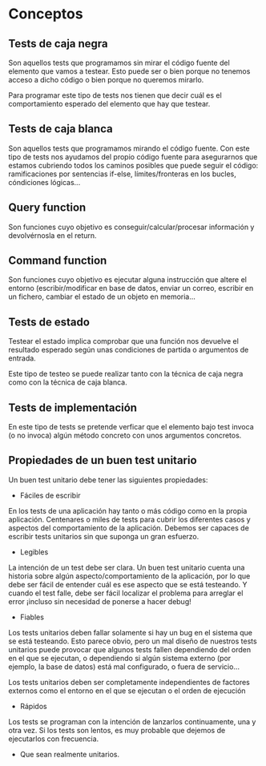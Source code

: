 Conceptos
=========

Tests de caja negra
-------------------

Son aquellos tests que programamos sin mirar el código fuente del elemento que vamos a testear. Esto puede ser o bien porque no tenemos acceso a dicho código o bien porque no queremos mirarlo.

Para programar este tipo de tests nos tienen que decir cuál es el comportamiento esperado del elemento que hay que testear.

Tests de caja blanca
--------------------

Son aquellos tests que programamos mirando el código fuente. Con este tipo de tests nos ayudamos del propio código fuente para asegurarnos que estamos cubriendo todos los caminos posibles que puede seguir el código: ramificaciones por sentencias if-else, límites/fronteras en los bucles, cóndiciones lógicas...

Query function
--------------

Son funciones cuyo objetivo es conseguir/calcular/procesar información y devolvérnosla en el return.


Command function
----------------

Son funciones cuyo objetivo es ejecutar alguna instrucción que altere el entorno (escribir/modificar en base de datos, enviar un correo, escribir en un fichero, cambiar el estado de un objeto en memoria...


Tests de estado
---------------

Testear el estado implica comprobar que una función nos devuelve el resultado esperado según unas condiciones de partida o argumentos de entrada.

Este tipo de testeo se puede realizar tanto con la técnica de caja negra como con la técnica de caja blanca.

Tests de implementación
-----------------------

En este tipo de tests se pretende verficar que el elemento bajo test invoca (o no invoca) algún método concreto con unos argumentos concretos.


Propiedades de un buen test unitario
------------------------------------

Un buen test unitario debe tener las siguientes propiedades:


- Fáciles de escribir

En los tests de una aplicación hay tanto o más código como en la propia aplicación. Centenares o miles de tests para cubrir los diferentes casos y aspectos del comportamiento de la aplicación. Debemos ser capaces de escribir tests unitarios sin que suponga un gran esfuerzo.

- Legibles

La intención de un test debe ser clara. Un buen test unitario cuenta una historia sobre algún aspecto/comportamiento de la aplicación, por lo que debe ser fácil de entender cuál es ese aspecto que se está testeando. Y cuando el test falle, debe ser fácil localizar el problema para arreglar el error ¡incluso sin necesidad de ponerse a hacer debug!


- Fiables

Los tests unitarios deben fallar solamente si hay un bug en el sistema que se está testeando. Esto parece obvio, pero un mal diseño de nuestros tests unitarios puede provocar que algunos tests fallen dependiendo del orden en el que se ejecutan, o dependiendo si algún sistema externo (por ejemplo, la base de datos) está mal configurado, o fuera de servicio...

Los tests unitarios deben ser completamente independientes de factores externos como el entorno en el que se ejecutan o el orden de ejecución

 
- Rápidos

Los tests se programan con la intención de lanzarlos continuamente, una y otra vez. Si los tests son lentos, es muy probable que dejemos de ejecutarlos con frecuencia.

- Que sean realmente unitarios.


